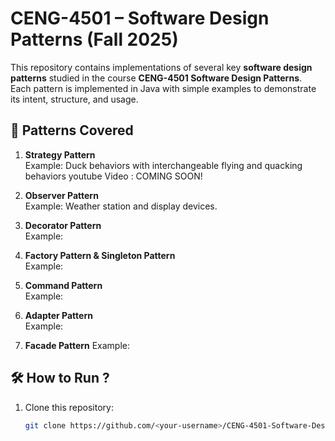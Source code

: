 # CENG-4501 – Software Design Patterns (Fall 2025)

This repository contains implementations of several key **software design patterns** studied in the course **CENG-4501 Software Design Patterns**.  
Each pattern is implemented in Java with simple examples to demonstrate its intent, structure, and usage.

## 📂 Patterns Covered

1. **Strategy Pattern**  
   Example: Duck behaviors with interchangeable flying and quacking behaviors
   youtube Video : COMING SOON!

2. **Observer Pattern**  
   Example: Weather station and display devices.

3. **Decorator Pattern**  
   Example:

4. **Factory Pattern & Singleton Pattern**  
   Example:

6. **Command Pattern**  
   Example:

7. **Adapter Pattern**  
   Example:

8. **Facade Pattern** 
   Example:

## 🛠️ How to Run ?

1. Clone this repository:
   ```bash
   git clone https://github.com/<your-username>/CENG-4501-Software-Design-Patterns.git
